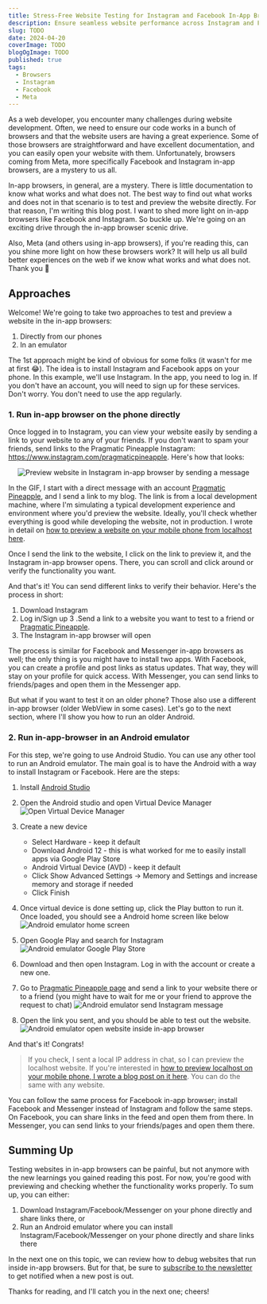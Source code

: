 ```yaml
---
title: Stress-Free Website Testing for Instagram and Facebook In-App Browsers
description: Ensure seamless website performance across Instagram and Facebook in-app browsers with these practical testing tips.
slug: TODO
date: 2024-04-20
coverImage: TODO
blogOgImage: TODO
published: true
tags:
  - Browsers
  - Instagram
  - Facebook
  - Meta
---
```


As a web developer, you encounter many challenges during website development. Often, we need to ensure our code works in a bunch of browsers and that the website users are having a great experience. Some of those browsers are straightforward and have excellent documentation, and you can easily open your website with them. Unfortunately, browsers coming from Meta, more specifically Facebook and Instagram in-app browsers, are a mystery to us all.

In-app browsers, in general, are a mystery. There is little documentation to know what works and what does not. The best way to find out what works and does not in that scenario is to test and preview the website directly. For that reason, I'm writing this blog post. I want to shed more light on in-app browsers like Facebook and Instagram. So buckle up. We're going on an exciting drive through the in-app browser scenic drive.

Also, Meta (and others using in-app browsers), if you're reading this, can you shine more light on how these browsers work? It will help us all build better experiences on the web if we know what works and what does not. Thank you 🥰

## Approaches

Welcome! We're going to take two approaches to test and preview a website in the in-app browsers:

1. Directly from our phones
2. In an emulator

The 1st approach might be kind of obvious for some folks (it wasn't for me at first 😂). The idea is to install Instagram and Facebook apps on your phone. In this example, we'll use Instagram. In the app, you need to log in. If you don't have an account, you will need to sign up for these services. Don't worry. You don't need to use the app regularly.

### 1. Run in-app browser on the phone directly

Once logged in to Instagram, you can view your website easily by sending a link to your website to any of your friends. If you don't want to spam your friends, send links to the Pragmatic Pineapple Instagram: https://www.instagram.com/pragmaticpineapple. Here's how that looks:

<div align="center">
<img alt="Preview website in Instagram in-app browser by sending a message" src="preview-website-instagram-in-app-browser.gif" />
</div>

In the GIF, I start with a direct message with an account [Pragmatic Pineapple](https://www.instagram.com/pragmaticpineapple), and I send a link to my blog. The link is from a local development machine, where I'm simulating a typical development experience and environment where you'd preview the website. Ideally, you'll check whether everything is good while developing the website, not in production. I wrote in detail on [how to preview a website on your mobile phone from localhost here](https://pragmaticpineapple.com/how-to-preview-localhost-website-on-mobile-phone/).

Once I send the link to the website, I click on the link to preview it, and the Instagram in-app browser opens. There, you can scroll and click around or verify the functionality you want.

And that's it! You can send different links to verify their behavior. Here's the process in short:

1. Download Instagram
2. Log in/Sign up
   3 .Send a link to a website you want to test to a friend or [Pragmatic Pineapple](https://www.instagram.com/pragmaticpineapple).
3. The Instagram in-app browser will open

The process is similar for Facebook and Messenger in-app browsers as well; the only thing is you might have to install two apps. With Facebook, you can create a profile and post links as status updates. That way, they will stay on your profile for quick access. With Messenger, you can send links to friends/pages and open them in the Messenger app.

But what if you want to test it on an older phone? Those also use a different in-app browser (older WebView in some cases). Let's go to the next section, where I'll show you how to run an older Android.

### 2. Run in-app-browser in an Android emulator

For this step, we're going to use Android Studio. You can use any other tool to run an Android emulator. The main goal is to have the Android with a way to install Instagram or Facebook. Here are the steps:

1. Install [Android Studio](https://developer.android.com/studio)
2. Open the Android studio and open Virtual Device Manager
   ![Open Virtual Device Manager](./android-emulator-open-virtual-device-manager.png)

3. Create a new device

   - Select Hardware - keep it default
   - Download Android 12 - this is what worked for me to easily install apps via Google Play Store
   - Android Virtual Device (AVD) - keep it default
   - Click Show Advanced Settings → Memory and Settings and increase memory and storage if needed
   - Click Finish

4. Once virtual device is done setting up, click the Play button to run it. Once loaded, you should see a Android home screen like below
   ![Android emulator home screen](./android-emulator-home-screen.png)

5. Open Google Play and search for Instagram
   ![Android emulator Google Play Store](./android-emulator-google-play-store.png)

6. Download and then open Instagram. Log in with the account or create a new one.
7. Go to [Pragmatic Pineapple page](https://www.instagram.com/pragmaticpineapple) and send a link to your website there or to a friend (you might have to wait for me or your friend to approve the request to chat)
   ![Android emulator send Instagram message](./android-emulator-send-instagram-message.png)

8. Open the link you sent, and you should be able to test out the website.
   ![Android emulator open website inside in-app browser](./android-emulator-open-website-in-app-browser.png)

And that's it! Congrats!

> If you check, I sent a local IP address in chat, so I can preview the localhost website. If you're interested in [how to preview localhost on your mobile phone, I wrote a blog post on it here](https://pragmaticpineapple.com/how-to-preview-localhost-website-on-mobile-phone/). You can do the same with any website.

You can follow the same process for Facebook in-app browser; install Facebook and Messenger instead of Instagram and follow the same steps. On Facebook, you can share links in the feed and open them from there. In Messenger, you can send links to your friends/pages and open them there.

## Summing Up

Testing websites in in-app browsers can be painful, but not anymore with the new learnings you gained reading this post. For now, you're good with previewing and checking whether the functionality works properly. To sum up, you can either:

1. Download Instagram/Facebook/Messenger on your phone directly and share links there, or
2. Run an Android emulator where you can install Instagram/Facebook/Messenger on your phone directly and share links there

In the next one on this topic, we can review how to debug websites that run inside in-app browsers. But for that, be sure to [subscribe to the newsletter](/newsletter) to get notified when a new post is out.

Thanks for reading, and I'll catch you in the next one; cheers!
